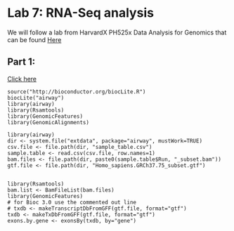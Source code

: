 # Lab 7: RNA-Seq analysis

We will follow a lab from HarvardX PH525x Data Analysis for Genomics that can be found  [Here](https://github.com/genomicsclass/labs/blob/master/course5/rnaseq_gene_level.Rmd)

## Part 1: 

[Click here](link)


```{r}
source("http://bioconductor.org/biocLite.R")
biocLite("airway")
library(airway)
library(Rsamtools)
library(GenomicFeatures)
library(GenomicAlignments)
```

```{r}
library(airway)
dir <- system.file("extdata", package="airway", mustWork=TRUE)
csv.file <- file.path(dir, "sample_table.csv")
sample.table <- read.csv(csv.file, row.names=1)
bam.files <- file.path(dir, paste0(sample.table$Run, "_subset.bam"))
gtf.file <- file.path(dir, "Homo_sapiens.GRCh37.75_subset.gtf")
```

```{r}
```


```{r}
library(Rsamtools)
bam.list <- BamFileList(bam.files)
library(GenomicFeatures)
# for Bioc 3.0 use the commented out line
# txdb <- makeTranscriptDbFromGFF(gtf.file, format="gtf")
txdb <- makeTxDbFromGFF(gtf.file, format="gtf")
exons.by.gene <- exonsBy(txdb, by="gene")
```





